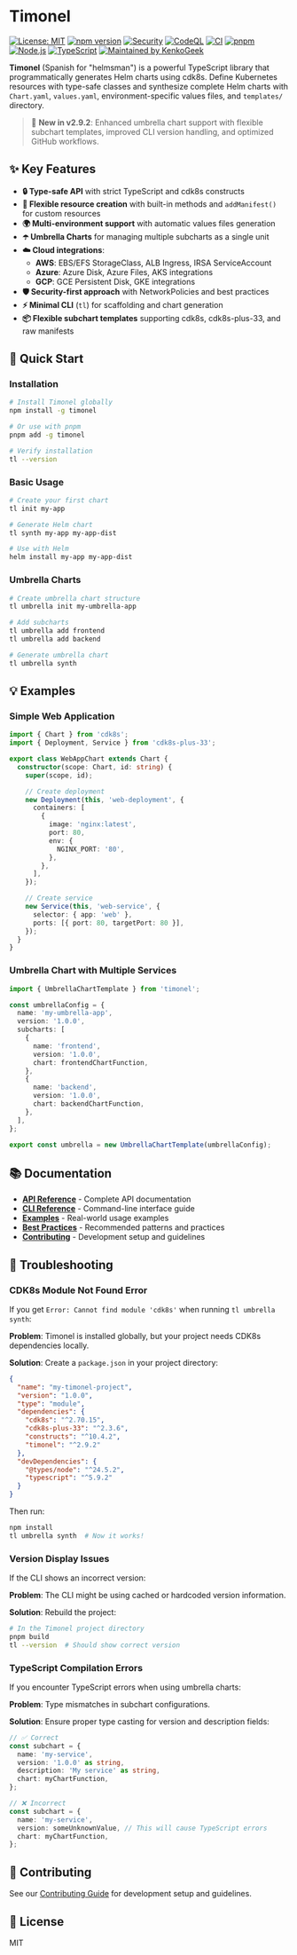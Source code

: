 # Timonel

[![License: MIT][license-badge]][license-url]
[![npm version][npm-badge]][npm-url]
[![Security][security-badge]][security-url]
[![CodeQL][codeql-badge]][codeql-url]
[![CI][ci-badge]][ci-url]
[![pnpm][pnpm-badge]][pnpm-url]
[![Node.js][node-badge]][node-url]
[![TypeScript][ts-badge]][ts-url]
[![Maintained by KenkoGeek][maintained-badge]][maintained-url]

**Timonel** (Spanish for "helmsman") is a powerful TypeScript library that programmatically generates
Helm charts using cdk8s. Define Kubernetes resources with type-safe classes and synthesize complete
Helm charts with `Chart.yaml`, `values.yaml`, environment-specific values files, and `templates/`
directory.

> 🚀 **New in v2.9.2**: Enhanced umbrella chart support with flexible subchart templates, improved
> CLI version handling, and optimized GitHub workflows.

## ✨ Key Features

- **🔒 Type-safe API** with strict TypeScript and cdk8s constructs
- **🔧 Flexible resource creation** with built-in methods and `addManifest()` for custom resources
- **🌍 Multi-environment support** with automatic values files generation
- **☂️ Umbrella Charts** for managing multiple subcharts as a single unit
- **☁️ Cloud integrations**:
  - **AWS**: EBS/EFS StorageClass, ALB Ingress, IRSA ServiceAccount
  - **Azure**: Azure Disk, Azure Files, AKS integrations
  - **GCP**: GCE Persistent Disk, GKE integrations
- **🛡️ Security-first approach** with NetworkPolicies and best practices
- **⚡ Minimal CLI** (`tl`) for scaffolding and chart generation
- **📦 Flexible subchart templates** supporting cdk8s, cdk8s-plus-33, and raw manifests

## 🚀 Quick Start

### Installation

```bash
# Install Timonel globally
npm install -g timonel

# Or use with pnpm
pnpm add -g timonel

# Verify installation
tl --version
```

### Basic Usage

```bash
# Create your first chart
tl init my-app

# Generate Helm chart
tl synth my-app my-app-dist

# Use with Helm
helm install my-app my-app-dist
```

### Umbrella Charts

```bash
# Create umbrella chart structure
tl umbrella init my-umbrella-app

# Add subcharts
tl umbrella add frontend
tl umbrella add backend

# Generate umbrella chart
tl umbrella synth
```

## 💡 Examples

### Simple Web Application

```typescript
import { Chart } from 'cdk8s';
import { Deployment, Service } from 'cdk8s-plus-33';

export class WebAppChart extends Chart {
  constructor(scope: Chart, id: string) {
    super(scope, id);

    // Create deployment
    new Deployment(this, 'web-deployment', {
      containers: [
        {
          image: 'nginx:latest',
          port: 80,
          env: {
            NGINX_PORT: '80',
          },
        },
      ],
    });

    // Create service
    new Service(this, 'web-service', {
      selector: { app: 'web' },
      ports: [{ port: 80, targetPort: 80 }],
    });
  }
}
```

### Umbrella Chart with Multiple Services

```typescript
import { UmbrellaChartTemplate } from 'timonel';

const umbrellaConfig = {
  name: 'my-umbrella-app',
  version: '1.0.0',
  subcharts: [
    {
      name: 'frontend',
      version: '1.0.0',
      chart: frontendChartFunction,
    },
    {
      name: 'backend',
      version: '1.0.0',
      chart: backendChartFunction,
    },
  ],
};

export const umbrella = new UmbrellaChartTemplate(umbrellaConfig);
```

## 📚 Documentation

- **[API Reference](https://github.com/KenkoGeek/timonel/wiki/API-Reference)** - Complete API
  documentation
- **[CLI Reference](https://github.com/KenkoGeek/timonel/wiki/CLI-Reference)** - Command-line
  interface guide
- **[Examples](https://github.com/KenkoGeek/timonel/wiki/Examples)** - Real-world usage examples
- **[Best Practices](https://github.com/KenkoGeek/timonel/wiki/Best-Practices)** - Recommended
  patterns and practices
- **[Contributing](https://github.com/KenkoGeek/timonel/wiki/Contributing)** - Development setup
  and guidelines

## 🔧 Troubleshooting

### CDK8s Module Not Found Error

If you get `Error: Cannot find module 'cdk8s'` when running `tl umbrella synth`:

**Problem**: Timonel is installed globally, but your project needs CDK8s dependencies locally.

**Solution**: Create a `package.json` in your project directory:

```json
{
  "name": "my-timonel-project",
  "version": "1.0.0",
  "type": "module",
  "dependencies": {
    "cdk8s": "^2.70.15",
    "cdk8s-plus-33": "^2.3.6",
    "constructs": "^10.4.2",
    "timonel": "^2.9.2"
  },
  "devDependencies": {
    "@types/node": "^24.5.2",
    "typescript": "^5.9.2"
  }
}
```

Then run:

```bash
npm install
tl umbrella synth  # Now it works!
```

### Version Display Issues

If the CLI shows an incorrect version:

**Problem**: The CLI might be using cached or hardcoded version information.

**Solution**: Rebuild the project:

```bash
# In the Timonel project directory
pnpm build
tl --version  # Should show correct version
```

### TypeScript Compilation Errors

If you encounter TypeScript errors when using umbrella charts:

**Problem**: Type mismatches in subchart configurations.

**Solution**: Ensure proper type casting for version and description fields:

```typescript
// ✅ Correct
const subchart = {
  name: 'my-service',
  version: '1.0.0' as string,
  description: 'My service' as string,
  chart: myChartFunction,
};

// ❌ Incorrect
const subchart = {
  name: 'my-service',
  version: someUnknownValue, // This will cause TypeScript errors
  chart: myChartFunction,
};
```

## 🤝 Contributing

See our [Contributing Guide](https://github.com/KenkoGeek/timonel/wiki/Contributing) for development
setup and guidelines.

## 📄 License

MIT

<!-- Badges -->

[license-badge]: https://img.shields.io/badge/License-MIT-yellow.svg
[license-url]: https://opensource.org/licenses/MIT
[npm-badge]: https://img.shields.io/npm/v/timonel.svg
[npm-url]: https://www.npmjs.com/package/timonel
[security-badge]: https://img.shields.io/badge/Security-Policy-2ea44f?logo=security&logoColor=fff
[security-url]: SECURITY.md
[pnpm-badge]: https://img.shields.io/badge/pm-pnpm-ffd95a?logo=pnpm&logoColor=fff&labelColor=24292e
[pnpm-url]: https://pnpm.io/
[node-badge]: https://img.shields.io/badge/node-%3E%3D20-339933?logo=node.js&logoColor=fff
[node-url]: https://nodejs.org/
[ts-badge]: https://img.shields.io/badge/TypeScript-5.x-3178C6?logo=typescript&logoColor=fff
[ts-url]: https://www.typescriptlang.org/
[maintained-badge]: https://img.shields.io/badge/maintained%20by-KenkoGeek-6C78AF?style=flat
[maintained-url]: https://github.com/kenkogeek/
[ci-badge]: https://github.com/KenkoGeek/timonel/actions/workflows/test.yaml/badge.svg?branch=main
[ci-url]: https://github.com/KenkoGeek/timonel/actions/workflows/test.yaml
[codeql-badge]: https://github.com/KenkoGeek/timonel/actions/workflows/codeql.yaml/badge.svg
[codeql-url]: https://github.com/KenkoGeek/timonel/actions/workflows/codeql.yaml
